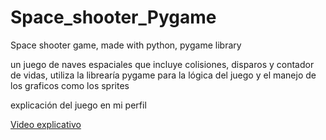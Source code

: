 # Space_shooter_Pygame

Space shooter game, made with python, pygame library

un juego de naves espaciales que incluye colisiones, disparos y contador de vidas, utiliza la librearía pygame para la lógica del juego y el manejo de los graficos como los sprites

explicación del juego en mi perfil 

[Video explicativo](https://www.instagram.com/reel/CTQdZ6yn6dl/?utm_source=ig_web_copy_link)
